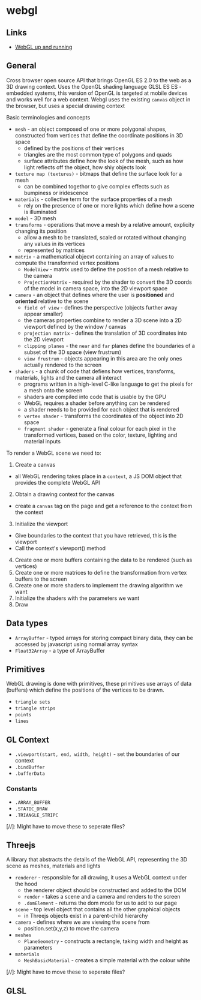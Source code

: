 # webgl
## Links
* [WebGL up and running]()

## General
Cross browser open source API that brings OpenGL ES 2.0 to the web as a 3D drawing context.
Uses the OpenGL shading language GLSL ES
ES - embedded systems, this version of OpenGL is targeted at mobile devices and works well for a web context.
Webgl uses the existing `canvas` object in the browser, but uses a special drawing context

Basic terminologies and concepts
* `mesh` - an object composed of one or more polygonal shapes, constructed from vertices that define the coordinate positions in 3D space
  * defined by the positions of their vertices
  * triangles are the most common type of polygons and quads
  * surface attributes define how the look of the mesh, such as how light reflects off the object, how shiy objects look
* `texture map (textures)` - bitmaps that define the surface look for a mesh
  * can be combined togethor to give complex effects such as bumpiness or iridescence
* `materials` - collective term for the surface properties of a mesh
  * rely on the presence of one or more lights which define how a scene is illuminated
* `model` - 3D mesh
* `transforms` - operations that move a mesh by a relative amount, explicity changing its position
  * allow a mesh to be translated, scaled or rotated without changing any values in its vertices
  * represented by matrices
* `matrix` - a mathematical objecvt containing an array of values to compute the transformed vertex positions
    * `ModelView` - matrix used to define the position of a mesh relative to the camera
    * `ProjectionMatrix` - required by the shader to convert the 3D coords of the model in camera space, into the 2D viewport space
* `camera` - an object that defines where the user is **positioned** and **oriented** relative to the scene
  * `field of view` - defines the perspective (objects further away appear smaller)
  * the cameras properties combine to render a 3D scene into a 2D viewport defined by the window / canvas
  * `projection matrix` - defines the translation of 3D coordinates into the 2D viewport
  * `clipping planes` - the `near` and `far` planes define the boundaries of a subset of the 3D space (view frustrum)
  * `view frustrum` - objects appearing in this area are the only ones actually rendered to the screen
* `shaders` - a chunk of code that defiens how vertices, transforms, materials, lights and the camera all interact
  * programs written in a high-level C-like language to get the pixels for a mesh onto the screen
  * shaders are compiled into code that is usable by the GPU
  * WebGL requires a shader before anything can be rendered
  * a shader needs to be provided for each object that is rendered
  * `vertex shader` - transforms the coordinates of the object into 2D space
  * `fragment shader` - generate a final colour for each pixel in the transformed vertices, based on the color, texture, lighting and material inputs

To render a WebGL scene we need to:
1. Create a canvas
  * all WebGL rendering takes place in a `context`, a JS DOM object that provides the complete WebGL API
2. Obtain a drawing context for the canvas
  * create a `canvas` tag on the page and get a reference to the context from the context
3. Initialize the viewport
  * Give boundaries to the context that you have retrieved, this is the viewport
  * Call the context's viewport() method
4. Create one or more buffers containing the data to be rendered (such as vertices)
5. Create one or more matrices to define the transformation from vertex buffers to the screen
6. Create one or more shaders to implement the drawing algorithm we want
7. Initialize the shaders with the parameters we want
8. Draw

## Data types
* `ArrayBuffer` - typed arrays for storing compact binary data, they can be accessed by javascript using normal array syntax
* `Float32Array` - a type of ArrayBuffer

## Primitives
WebGL drawing is done with primitives, these primitives use arrays of data (buffers) which define the positions of the vertices to be drawn.
* `triangle sets`
* `triangle strips`
* `points`
* `lines`

## GL Context
* `.viewport(start, end, width, height)` - set the boundaries of our context
* `.bindBuffer`
* `.bufferData`

### Constants
* `.ARRAY_BUFFER`
* `.STATIC_DRAW`
* `.TRIANGLE_STRIPC`

[//]: Might have to move these to seperate files?
## Threejs
A library that abstracts the details of the WebGL API, representing the 3D scene as meshes, materials and lights
* `renderer` - responsible for all drawing, it uses a WebGL context under the hood
  * the renderer object should be constructed and added to the DOM
  * `render` - takes a scene and a camera and renders to the screen
  * `.domElement` - returns the dom mode for us to add to our page
* `scene` - top level object that contains all the other graphical objects
  * in Threejs objects exist in a parent-child hierarchy
* `camera` - defines where we are viewing the scene from
  * position.set(x,y,z) to move the camera
* `meshes`
  * `PlaneGeometry` - constructs a rectangle, taking width and height as parameters
* `materials`
  * `MeshBasicMaterial` - creates a simple material with the colour white

[//]: Might have to move these to seperate files?
## GLSL
